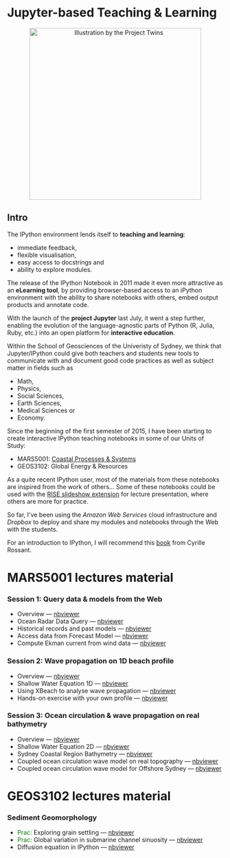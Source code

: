 Jupyter-based Teaching & Learning
===

<div align="center">
    <img width=400 src="http://www.nature.com/polopoly_fs/7.21336.1415199590!/image/Toolbox.jpg_gen/derivatives/landscape_630/Toolbox.jpg" title="Illustration by the Project Twins"</img>
</div>

## Intro

The IPython environment lends itself to **teaching and learning**: 

* immediate feedback, 
* flexible visualisation, 
* easy access to docstrings and 
* ability to explore modules.

The release of the IPython Notebook in 2011 made it even more attractive as an **eLearning tool**, by providing browser-based access to an iPython environment with the ability to share notebooks with others, embed output products and annotate code.

With the launch of the **project Jupyter** last July, it went a step further, enabling the evolution of the language-agnostic parts of Python (R, Julia, Ruby, etc.) into an open platform for **interactive education**.

Within the School of Geosciences of the Univeristy of Sydney, we think that Jupyter/IPython could give both teachers and students new tools to communicate with and document good code practices as well as subject matter in fields such as 

* Math, 
* Physics, 
* Social Sciences, 
* Earth Sciences, 
* Medical Sciences or 
* Economy. 
 
Since the beginning of the first semester of 2015, I have been starting to create interactive IPython teaching notebooks in some of our Units of Study:

* MARS5001: <a href='https://github.com/t-salles/notebooks/tree/master/MARS5001'>Coastal Processes & Systems<a/>
* GEOS3102: Global Energy & Resources

As a quite recent IPython user, most of the materials from these notebooks are inspired from the work of others... Some of these notebooks could be used with the <a href='https://github.com/damianavila/RISE'>RISE slideshow extension</a> for lecture presentation, where others are more for practice. 

So far, I've been using the *Amazon Web Services* cloud infrastructure and *Dropbox* to deploy and share my modules and notebooks through the Web with the students.


For an introduction to IPython, I will recommend this <a href='https://dl.dropboxusercontent.com/u/31110214/Learning%20IPython%20for%20Interactive%20Computing%20and%20Data%20Visualization.pdf'>book</a> from Cyrille Rossant.

# MARS5001 lectures material

### Session 1: Query data & models from the Web

* Overview &mdash;  <a href='http://nbviewer.ipython.org/github/t-salles/notebooks/blob/master/MARS5001/Modelling-session1/Lecture-overview.ipynb'>nbviewer<a/>
* Ocean Radar Data Query &mdash;  <a href='http://nbviewer.ipython.org/github/t-salles/notebooks/blob/master/MARS5001/Modelling-session1/NB1-ACORN.ipynb'>nbviewer<a/>
* Historical records and past models &mdash;  <a href='http://nbviewer.ipython.org/github/t-salles/notebooks/blob/master/MARS5001/Modelling-session1/NB2-BuoyWW3.ipynb'>nbviewer<a/>
* Access data from Forecast Model &mdash;  <a href='http://nbviewer.ipython.org/github/t-salles/notebooks/blob/master/MARS5001/Modelling-session1/NB3-Forecast.ipynb'>nbviewer<a/>
* Compute Ekman current from wind data &mdash;  <a href='http://nbviewer.ipython.org/github/t-salles/notebooks/blob/master/MARS5001/Modelling-session1/NB4-Ekman.ipynb'>nbviewer<a/>

### Session 2: Wave propagation on 1D beach profile

* Overview &mdash; <a href='http://nbviewer.ipython.org/github/t-salles/notebooks/blob/master/MARS5001/Modelling-session2/Lecture-overview.ipynb'>nbviewer<a/>
* Shallow Water Equation 1D &mdash; <a href='http://nbviewer.ipython.org/github/t-salles/notebooks/blob/master/MARS5001/Modelling-session2/NB1-SWE1D.ipynb'>nbviewer<a/>
* Using XBeach to analyse wave propagation &mdash; <a href='http://nbviewer.ipython.org/github/t-salles/notebooks/blob/master/MARS5001/Modelling-session2/NB2-BeachProfileDefault.ipynb'>nbviewer<a/>
* Hands-on exercise with your own profile &mdash; <a href='http://nbviewer.ipython.org/github/t-salles/notebooks/blob/master/MARS5001/Modelling-session2/NB3-myBeachProfile.ipynb'>nbviewer<a/>

### Session 3: Ocean circulation & wave propagation on real bathymetry

* Overview &mdash; <a href='http://nbviewer.ipython.org/github/t-salles/notebooks/blob/master/MARS5001/Modelling-session3/Lecture-overview.ipynb'>nbviewer<a/>
* Shallow Water Equation 2D &mdash; <a href='http://nbviewer.ipython.org/github/t-salles/notebooks/blob/master/MARS5001/Modelling-session3/NB1-SWE2D.ipynb'>nbviewer<a/>
* Sydney Coastal Region Bathymetry &mdash; <a href='http://nbviewer.ipython.org/github/t-salles/notebooks/blob/master/MARS5001/Modelling-session3/NB2-BathymetryGen.ipynb'>nbviewer<a/>
* Coupled ocean circulation wave model on real topography &mdash; <a href='http://nbviewer.ipython.org/github/t-salles/notebooks/blob/master/MARS5001/Modelling-session3/NB3-OceanSim.ipynb'>nbviewer<a/>
* Coupled ocean circulation wave model for Offshore Sydney &mdash; <a href='http://nbviewer.ipython.org/github/t-salles/notebooks/blob/master/MARS5001/Modelling-session3/NB4-SydSim.ipynb'>nbviewer<a/>

# GEOS3102 lectures material

### Sediment Geomorphology

* <font color='green'>Prac:</font> Exploring grain settling &mdash; <a href='http://nbviewer.ipython.org/github/t-salles/notebooks/blob/master/GEOS3102/SedimentGeomorphology/GrainSettling.ipynb'>nbviewer<a/>
* <font color='green'>Prac:</font> Global variation in submarine channel sinuosity  &mdash; <a href='http://nbviewer.ipython.org/github/t-salles/notebooks/blob/master/GEOS3102/SedimentGeomorphology/SubChannelSinuosity.ipynb'>nbviewer<a/>
* Diffusion equation in IPython &mdash; <a href='http://nbviewer.ipython.org/github/t-salles/notebooks/blob/master/GEOS3102/SedimentGeomorphology/DiffusionEq.ipynb'>nbviewer<a/>
